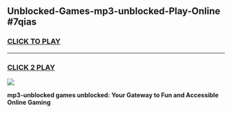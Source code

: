 
## Unblocked-Games-mp3-unblocked-Play-Online #7qias
<h3>
<a href="https://news.freeplayer.one?title=mp3-unblocked&ref=3">CLICK TO PLAY</a></h3>
<hr>

<h3>
<a href="https://news.freeplayer.one?title=mp3-unblocked&ref=3">CLICK 2 PLAY</a>
  
</h3>

<a href="https://news.freeplayer.one?title=mp3-unblocked&ref=3"><img src="https://clearcache.store/games.png"></a>


**mp3-unblocked games unblocked: Your Gateway to Fun and Accessible Online Gaming**
